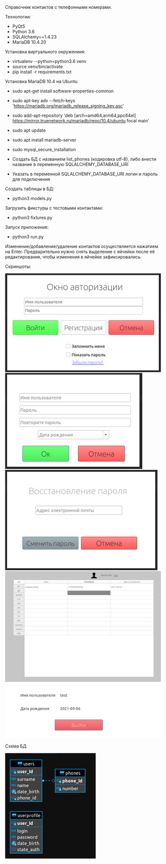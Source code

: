 Справочник контактов с телефонными номерами.

Технологии:
- PyQt5
- Python 3.6
- SQLAlchemy==1.4.23
- MariaDB 10.4.20


Установка виртуального окружениия:

- virtualenv --python=python3.6 venv
- source venv/bin/activate
- pip install -r requirements.txt


Установка MariaDB 10.4 на Ubuntu

- sudo apt-get install software-properties-common
- sudo apt-key adv --fetch-keys 'https://mariadb.org/mariadb_release_signing_key.asc'
- sudo add-apt-repository 'deb [arch=amd64,arm64,ppc64el] https://mirror.truenetwork.ru/mariadb/repo/10.4/ubuntu focal main'
- sudo apt update
- sudo apt install mariadb-server
- sudo mysql_secure_installation

- Создать БД с названием list_phones (кодировка utf-8), либо внести название в переменную SQLALCHEMY_DATABASE_URI
- Указать в переменной SQLALCHEMY_DATABASE_URI логин и пароль для подключения

Создать таблицы в БД:
- python3 models.py

Загрузить фикстуры с тестовыми контактами:
- python3 fixtures.py

Запуск приложения:
- python3 run.py




Изменение/добавление/удаление контактов осуществляется нажатием на Enter. Предварительно нужно снять выделение с яйчейки после её редактирования, чтобы изменения в яйчейке зафиксировались.

Скриншоты:

![alt text](screenshots/filename.png "Описание будет тут")
![alt text](screenshots/reg.png "Описание будет тут")
![alt text](screenshots/reset.png "Описание будет тут")
![alt text](screenshots/list_phones.png "Описание будет тут")
![alt text](screenshots/user.png "Описание будет тут")

Схема БД

![alt text](screenshots/Shema.png "Описание будет тут")
